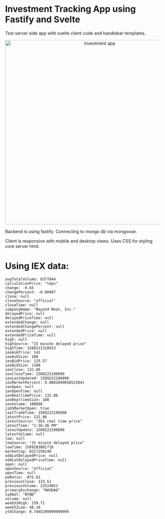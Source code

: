 # Investment Tracking App using Fastify and Svelte

Test server side app with svelte client code and handlebar templates.

<p align='center'>
<img src='https://i.ibb.co/pLyHRB3/Inv-App-Screen-Shot.jpg' width='600' alt='investment app'>
</p>

Backend is using fastify.
Connecting to mongo db via mongoose.

Client is responsive with mobile and desktop views.
Uses CSS for styling core server html.

# Using IEX data:
```
avgTotalVolume: 8377844
calculationPrice: "tops"
change: -0.65
changePercent: -0.00487
close: null
closeSource: "official"
closeTime: null
companyName: "Beyond Meat, Inc."
delayedPrice: null
delayedPriceTime: null
extendedChange: null
extendedChangePercent: null
extendedPrice: null
extendedPriceTime: null
high: null
highSource: "15 minute delayed price"
highTime: 1589221310913
iexAskPrice: 141
iexAskSize: 100
iexBidPrice: 125.57
iexBidSize: 1100
iexClose: 132.86
iexCloseTime: 1589222196898
iexLastUpdated: 1589222196898
iexMarketPercent: 0.0082049016523041
iexOpen: null
iexOpenTime: null
iexRealtimePrice: 132.86
iexRealtimeSize: 100
iexVolume: 108686
isUSMarketOpen: true
lastTradeTime: 1589222196898
latestPrice: 132.86
latestSource: "IEX real time price"
latestTime: "2:36:36 PM"
latestUpdate: 1589222196898
latestVolume: null
low: null
lowSource: "15 minute delayed price"
lowTime: 1589203801716
marketCap: 8217258140
oddLotDelayedPrice: null
oddLotDelayedPriceTime: null
open: null
openSource: "official"
openTime: null
peRatio: -875.81
previousClose: 133.51
previousVolume: 22524851
primaryExchange: "NASDAQ"
symbol: "BYND"
volume: null
week52High: 239.71
week52Low: 48.18
ytdChange: 0.7465299999999999
```
